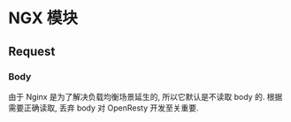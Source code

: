 # NGX 模块

## Request
### Body
由于 Nginx 是为了解决负载均衡场景延生的, 所以它默认是不读取 body 的. 根据需要正确读取, 丢弃 body 对 OpenResty 开发至关重要.